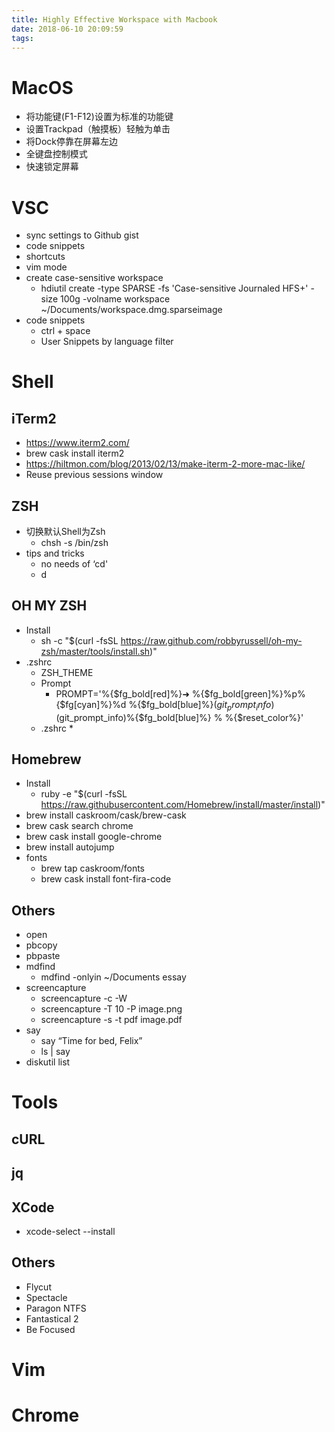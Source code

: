 ```yaml
---
title: Highly Effective Workspace with Macbook
date: 2018-06-10 20:09:59
tags:
---
```

# MacOS

* 将功能键(F1-F12)设置为标准的功能键
* 设置Trackpad（触摸板）轻触为单击
* 将Dock停靠在屏幕左边
* 全键盘控制模式
* 快速锁定屏幕

# VSC

* sync settings to Github gist
* code snippets
* shortcuts
* vim mode
* create case-sensitive workspace
    * hdiutil create -type SPARSE -fs 'Case-sensitive Journaled HFS+' -size 100g -volname workspace ~/Documents/workspace.dmg.sparseimage
* code snippets
    * ctrl + space
    * User Snippets by language filter

# Shell

## iTerm2
* https://www.iterm2.com/
* brew cask install iterm2
* https://hiltmon.com/blog/2013/02/13/make-iterm-2-more-mac-like/
* Reuse previous sessions window

## ZSH
* 切换默认Shell为Zsh
    * chsh -s /bin/zsh
* tips and tricks
    * no needs of ‘cd'
    * d

## OH MY ZSH
* Install
    * sh -c "$(curl -fsSL https://raw.github.com/robbyrussell/oh-my-zsh/master/tools/install.sh)"
* .zshrc
    * ZSH_THEME
    * Prompt
        * PROMPT='%{$fg_bold[red]%}➜ %{$fg_bold[green]%}%p%{$fg[cyan]%}%d %{$fg_bold[blue]%}$(git_prompt_info)%{$fg_bold[blue]%}% %{$reset_color%}>'#PROMPT='%{$fg_bold[red]%}➜ %{$fg_bold[green]%}%p %{$fg[cyan]%}%c %{$fg_bold[blue]%}$(git_prompt_info)%{$fg_bold[blue]%} % %{$reset_color%}'
    * .zshrc
        * 

## Homebrew
* Install
    * ruby -e "$(curl -fsSL https://raw.githubusercontent.com/Homebrew/install/master/install)"
* brew install caskroom/cask/brew-cask
* brew cask search chrome
* brew cask install google-chrome
* brew install autojump
* fonts
    * brew tap caskroom/fonts
    * brew cask install font-fira-code

## Others
* open
* pbcopy
* pbpaste
* mdfind
    * mdfind -onlyin ~/Documents essay
* screencapture
    * screencapture -c -W
    * screencapture -T 10 -P image.png
    * screencapture -s -t pdf image.pdf
* say
    * say “Time for bed, Felix”
    * ls | say
* diskutil list

# Tools

## cURL

## jq

## XCode
* xcode-select --install

## Others
* Flycut
* Spectacle
* Paragon NTFS
* Fantastical 2
* Be Focused

# Vim

# Chrome
